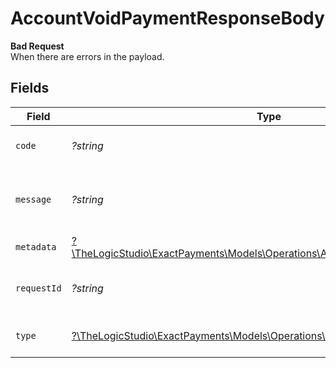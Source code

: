 # AccountVoidPaymentResponseBody

**Bad Request**\
When there are errors in the payload.



## Fields

| Field                                                                                                                                | Type                                                                                                                                 | Required                                                                                                                             | Description                                                                                                                          | Example                                                                                                                              |
| ------------------------------------------------------------------------------------------------------------------------------------ | ------------------------------------------------------------------------------------------------------------------------------------ | ------------------------------------------------------------------------------------------------------------------------------------ | ------------------------------------------------------------------------------------------------------------------------------------ | ------------------------------------------------------------------------------------------------------------------------------------ |
| `code`                                                                                                                               | *?string*                                                                                                                            | :heavy_minus_sign:                                                                                                                   | Code of the validation error.                                                                                                        | payments-validation-error                                                                                                            |
| `message`                                                                                                                            | *?string*                                                                                                                            | :heavy_minus_sign:                                                                                                                   | Message explaining the validation error.                                                                                             | Failed to creating secondary transaction                                                                                             |
| `metadata`                                                                                                                           | [?\TheLogicStudio\ExactPayments\Models\Operations\AccountVoidPaymentMetadata](../../Models/Operations/AccountVoidPaymentMetadata.md) | :heavy_minus_sign:                                                                                                                   | N/A                                                                                                                                  |                                                                                                                                      |
| `requestId`                                                                                                                          | *?string*                                                                                                                            | :heavy_minus_sign:                                                                                                                   | Request identifier in UUID format.                                                                                                   | bcc78633-cd09-4e7d-8f3b-d593fdc1439c                                                                                                 |
| `type`                                                                                                                               | [?\TheLogicStudio\ExactPayments\Models\Operations\AccountVoidPaymentType](../../Models/Operations/AccountVoidPaymentType.md)         | :heavy_minus_sign:                                                                                                                   | Type of the validation error.                                                                                                        | api-error                                                                                                                            |